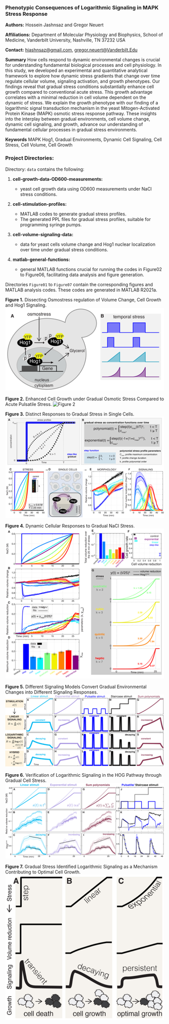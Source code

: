 ### Phenotypic Consequences of Logarithmic Signaling in MAPK Stress Response

**Authors:** Hossein Jashnsaz and Gregor Neuert

**Affiliations:** Department of Molecular Physiology and Biophysics, School of Medicine, Vanderbilt University, Nashville, TN 37232 USA

**Contact:** hjashnsaz@gmail.com, gregor.neuert@Vanderbilt.Edu  

**Summary**
How cells respond to dynamic environmental changes is crucial for understanding fundamental biological processes and cell physiology. In this study, we developed an experimental and quantitative analytical framework to explore how dynamic stress gradients that change over time regulate cellular volume, signaling activation, and growth phenotypes. Our findings reveal that gradual stress conditions substantially enhance cell growth compared to conventional acute stress. This growth advantage correlates with a minimal reduction in cell volume dependent on the dynamic of stress. We explain the growth phenotype with our finding of a logarithmic signal transduction mechanism in the yeast Mitogen-Activated Protein Kinase (MAPK) osmotic stress response pathway. These insights into the interplay between gradual environments, cell volume change, dynamic cell signaling, and growth, advance our understanding of fundamental cellular processes in gradual stress environments.

**Keywords**
 MAPK Hog1, Gradual Environments, Dynamic Cell Signaling, Cell Stress, Cell Volume, Cell Growth 

### Project Directories:

Directory: `data` contains the following: 
1. **cell-growth-data-OD600-measurements:**
   - yeast cell growth data using OD600 measurements under NaCl stress conditions.

2. **cell-stimulation-profiles:**
   - MATLAB codes to generate gradual stress profiles.
   - The generated PPL files for gradual stress profiles, suitable for programming syringe pumps.

3. **cell-volume-signaling-data:**
   - data for yeast cells volume change and Hog1 nuclear localization over time under gradual stress conditions.

4. **matlab-general-functions:**
   - general MATLAB functions crucial for running the codes in Figure02 to Figure06, facilitating data analysis and figure generation.

Directories `Figure01` to `Figure07` contain the corresponding figures and MATLAB analysis codes. These codes are generated in MATLAB R2021a.

**Figure 1.** Dissecting Osmostress regulation of Volume Change, Cell Growth and Hog1 Signaling.
![Figure 1](Figure01/Jashnsaz_et_al_Figure01_v03-01.jpg)

**Figure 2.** Enhanced Cell Growth under Gradual Osmotic Stress Compared to Acute Pulsatile Stress.
![Figure 2](Figure02/Jashnsaz_et_al_Figure02_v03-01.jpg)

**Figure 3.** Distinct Responses to Gradual Stress in Single Cells.
![Figure 3](Figure03/Jashnsaz_et_al_Figure03_v01-01.jpg)

**Figure 4.** Dynamic Cellular Responses to Gradual NaCl Stress.
![Figure 4](Figure04/Jashnsaz_et_al_Figure04_v01-01.jpg)

**Figure 5.** Different Signaling Models Convert Gradual Environmental Changes into Different Signaling Responses.
![Figure 5](Figure05/Jashnsaz_et_al_Figure05_v04-01.jpg)

**Figure 6.** Verification of Logarithmic Signaling in the HOG Pathway through Gradual Cell Stress.
![Figure 6](Figure06/Jashnsaz_et_al_Figure6_v05-01.jpg)

**Figure 7.** Gradual Stress Identified Logarithmic Signaling as a Mechanism Contributing to Optimal Cell Growth.
![Figure 7](Figure07/Jashnsaz_et_al_Figure07_v02-01.jpg)
